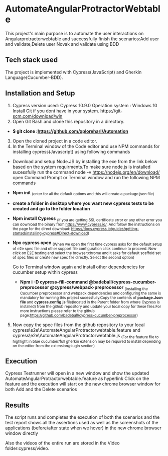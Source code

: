 # AutomateAngularProtractorWebtable
This project's main purpose is to automate the user interactions on Angularprotractorwebtable and successfully finish the scenarios:Add user and validate,Delete user Novak and validate  using BDD
## Tech stack used
The project is implemented with Cypress(JavaScript)  and Gherkin Language(Cucumber-BDD).

## Installation and Setup
1.	Cypress version used: Cypress 10.9.0
Operation system : Windows 10 Install Git if you dont have in your system.
https://git-scm.com/download/win
2.	Open Git Bash and clone this repository in a directory.
   - **$ git clone :https://github.com/xplorehari/Automation**
3.	Open the cloned project in a code editor.
4.	In the Terminal window of the Code editor  and  use NPM commands for installing cypress(Javascript) using following commands
   -	Download and setup Node.JS by installing the exe from the link below based on the system requirments.To make sure node.js is installed sucessfully run the command node -v
https://nodejs.org/en/download/
open Command Prompt or Terminal window and run the following NPM commands
  -	**Npm init**
    <sub>(enter for all the default options and this will create a package.json file)<sub>

  - **create a folder in desktop where you want new cypress tests to be created and go to   the folder location** 

  -	**Npm install Cypress**
    <sub>(if you are getting SSL certificate error or any other error you can download the binary from https://www.cypress.io/. And follow the instructions on the page for the direct download: https://docs.cypress.io/guides/getting-started/installing-cypress#Direct-download)<sub>

  -	**Npx cypress open**
    <sub>(When we open the first time cypress asks for the default setup of e2e spec file and other support file configuration click continue to proceed. Now click on E2E testing and select the browser:chrome and it asks for default scaffold set of spec files or create new spec file directly. Select the second option)<sub>


     Go to Terminal window again and install other dependencies for cucumber setup within cypress
    - **Npm i -D cypress-fill-command @badeball/cypress-cucumber-preprocessor @cypress/webpack-preprocessor**
    <sub>(installing the Cucumber preprocessor and webpack dependencies and configuring the same is mandatory for running this project sucessfully.Copy the contents of **package.Json file** and **cypress.config.js** file(located in the Parent folder from where Cypress is installed) from the github repository and update your local copy for these files.For more instructions please refer to the github page:https://github.com/badeball/cypress-cucumber-preprocessor)<sub>  

5.	Now copy the spec files from the github repository to your local
        cypress\e2e\AutomateAngularProtractorwebtable.feature and cypress\e2e\AutomateAngularProtractorwebtable.js
   <sub>(For the feature file to highlight in blue cucumber/full gherkin extension may be required to install depending on the editor from the extension/plugin section)<sub>

## Execution

Cypress Testrunner will open in a new window and show the updated AutomateAngularProtractorwebtable.feature as hyperlink 
Click on the feature and the execution will start on the new chrome browser window for both Add and the Delete scenarios

## Results

The script runs and completes the execution of both the scenarios and the test report shows all the assertions used as well as the screenshots of the applications (before/after state when we hover) in the new chrome browser window directly

Also the videos of the entire run are stored in the Video folder:cypress/video.
